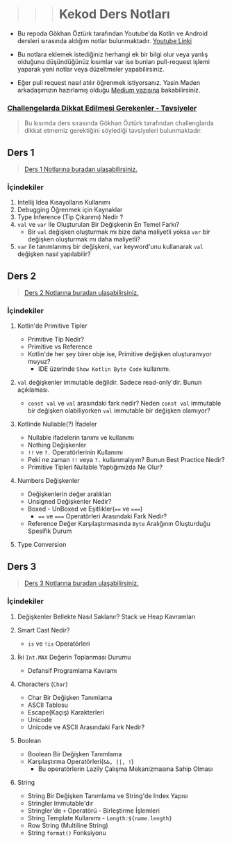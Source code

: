 > > > # Kekod Ders Notları

- Bu repoda Gökhan Öztürk tarafından Youtube'da Kotlin ve Android dersleri sırasında aldığım notlar
  bulunmaktadır. [Youtube Linki](https://www.youtube.com/@KeKod)

- Bu notlara eklemek istediğiniz herhangi ek bir bilgi olur veya yanlış olduğunu düşündüğünüz kısımlar var ise bunları
  pull-request
  işlemi yaparak yeni notlar veya düzeltmeler yapabilirsiniz.

- Eğer pull request nasıl atılır öğrenmek istiyorsanız. Yasin Maden arkadaşımızın hazırlamış
  olduğu [Medium yazısına](https://medium.com/@madenyasin/githubda-pull-request-nas%C4%B1l-olu%C5%9Fturulur-2de051dd9419)
  bakabilirsiniz.

### [Challengelarda Dikkat Edilmesi Gerekenler - Tavsiyeler](otherReadme/Challenge_Dikkat_Edilmesi_Gerekenler.md)

> Bu kısımda ders sırasında Gökhan Öztürk tarafından challenglarda dikkat etmemiz gerektiğini söylediği
> tavsiyeleri bulunmaktadır.

## Ders 1

> [Ders 1 Notlarına buradan ulaşabilirsiniz.](otherReadme/Ders1Notları.md)

### İçindekiler

1. Intellij Idea Kısayolların Kullanımı
2. Debugging Öğrenmek için Kaynaklar
3. Type Inference (Tip Çıkarımı) Nedir ?
4. `val` ve `var` İle Oluşturulan Bir Değişkenin En Temel Farkı?
    - Bir `val` değişken oluşturmak mı bize daha maliyetli yoksa `var` bir değişken oluşturmak mı daha maliyetli?
5. `var` ile tanımlanmış bir değişkeni, `var` keyword'unu kullanarak `val` değişken nasıl yapılabilir?

## Ders 2

> [Ders 2 Notlarına buradan ulaşabilirsiniz.](otherReadme/Ders2Notları.md)

### İçindekiler

1. Kotlin'de Primitive Tipler
    - Primitive Tip Nedir?
    - Primitive vs Reference
    - Kotlin'de her şey birer obje ise, Primitive değişken oluşturamıyor muyuz?
        - IDE üzerinde `Show Kotlin Byte Code` kullanımı.


2. `val` değişkenler immutable değildir. Sadece read-only'dir. Bunun açıklaması.
    - `const val` ve `val` arasındaki fark nedir? Neden `const val` immutable bir değişken olabiliyorken
      `val` immutable bir değişken olamıyor?


3. Kotlinde Nullable(?) İfadeler
    - Nullable ifadelerin tanımı ve kullanımı
    - Nothing Değişkenler
    - `!!` ve `?.` Operatörlerinin Kullanımı
    - Peki ne zaman `!!` veya `?.` kullanmalıyım? Bunun Best Practice Nedir?
    - Primitive Tipleri Nullable Yaptığımızda Ne Olur?


4. Numbers Değişkenler
    - Değişkenlerin değer aralıkları
    - Unsigned Değişkenler Nedir?
    - Boxed - UnBoxed ve Eşitlikler(`==` ve `===`)
        - `==` ve `===` Operatörleri Arasındaki Fark Nedir?
    - Reference Değer Karşılaştırmasında `Byte` Aralığının Oluşturduğu Spesifik Durum


5. Type Conversion

## Ders 3

> [Ders 3 Notlarına buradan ulaşabilirsiniz.](otherReadme/Ders3Notları.md)

### İçindekiler

1. Değişkenler Bellekte Nasıl Saklanır? Stack ve Heap Kavramları


2. Smart Cast Nedir?
   - `is` ve `!is` Operatörleri


3. İki `Int.MAX` Değerin Toplanması Durumu
    - Defansif Programlama Kavramı


4. Characters (`Char`)
    - Char Bir Değişken Tanımlama
    - ASCII Tablosu
    - Escape(Kaçış) Karakterleri
    - Unicode
    - Unicode ve ASCII Arasındaki Fark Nedir?


5. Boolean
    - Boolean Bir Değişken Tanımlama
    - Karşılaştırma Operatörleri(`&&, ||, !`)
        - Bu operatörlerin Lazily Çalışma Mekanizmasına Sahip Olması


6. String
    - String Bir Değişken Tanımlama ve String'de Index Yapısı
    - Stringler Immutable'dır
    - Stringler'de `+` Operatörü - Birleştirme İşlemleri
    - String Template Kullanımı - `Length:${name.length}`
    - Row String (Multiline String)
    - String `format()` Fonksiyonu